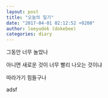 ```yaml
---
layout: post
title: "오늘의 일기"
date: "2017-04-01 02:12:52 +0200"
author: leeyudok (dokebee)
categories: diary
---
```


그동안 너무 놀았나

아니면 새로운 것이 너무 빨리 나오는 것이냐

따라가기 힘들구나

adsf 